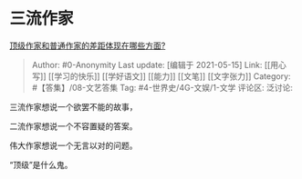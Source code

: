# 三流作家
[顶级作家和普通作家的差距体现在哪些方面?](https://www.zhihu.com/question/441968455/answer/1706553610)

> Author: #0-Anonymity
> Last update: [编辑于 2021-05-15]
> Link: [[用心写]] [[学习的快乐]] [[学好语文]] [[能力]] [[文笔]] [[文字张力]]
> Category: #【答集】/08-文艺答集
> Tag: #4-世界史/4G-文娱/1-文学
> 评论区:
> 泛讨论:

三流作家想说一个欲罢不能的故事，

二流作家想说一个不容置疑的答案。

伟大作家想说一个无言以对的问题。

“顶级”是什么鬼。
